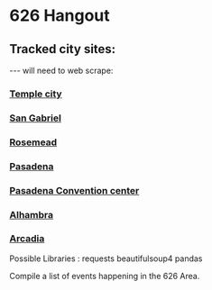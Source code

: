 # 626 Hangout

## Tracked city sites:
--- will need to web scrape:
### [Temple city](https://www.ci.temple-city.ca.us/calendar.aspx?CID=23&Keywords=&startDate=&enddate=&)
### [San Gabriel](https://www.sangabrielcity.com/calendar.aspx?CID=0&Keywords=&startDate=&enddate=&)
### [Rosemead](https://www.cityofrosemead.org/contacts/city_communication/city_calendar)
### [Pasadena](https://www.cityofpasadena.net/events/month/?tribe_eventcategory%5B0%5D=257)
### [Pasadena Convention center](https://www.visitpasadena.com/convention-center/full-event-calendar/)
### [Alhambra](https://www.cityofalhambra.org/calendar.aspx?CID=14)
### [Arcadia](https://www.arcadiaca.gov/calendar.php#recreation)

Possible Libraries :
    requests 
    beautifulsoup4 
    pandas

Compile a list of events happening in the 626 Area.